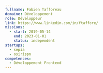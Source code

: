 ```yaml
---
fullname: Fabien Tafforeau
domaine: Développement
role: Développeur
link: https://www.linkedin.com/in/ftaffore/
missions:
  - start: 2019-05-14
    end: 2023-01-01
    status: independent
startups:
  - sepia
  - osirispn
competences:
  - Développement Frontend
---
```

